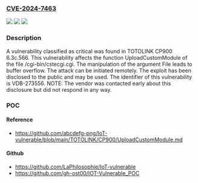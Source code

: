 ### [CVE-2024-7463](https://cve.mitre.org/cgi-bin/cvename.cgi?name=CVE-2024-7463)
![](https://img.shields.io/static/v1?label=Product&message=CP900&color=blue)
![](https://img.shields.io/static/v1?label=Version&message=%3D%206.3c.566%20&color=brighgreen)
![](https://img.shields.io/static/v1?label=Vulnerability&message=CWE-120%20Buffer%20Overflow&color=brighgreen)

### Description

A vulnerability classified as critical was found in TOTOLINK CP900 6.3c.566. This vulnerability affects the function UploadCustomModule of the file /cgi-bin/cstecgi.cgi. The manipulation of the argument File leads to buffer overflow. The attack can be initiated remotely. The exploit has been disclosed to the public and may be used. The identifier of this vulnerability is VDB-273556. NOTE: The vendor was contacted early about this disclosure but did not respond in any way.

### POC

#### Reference
- https://github.com/abcdefg-png/IoT-vulnerable/blob/main/TOTOLINK/CP900/UploadCustomModule.md

#### Github
- https://github.com/LaPhilosophie/IoT-vulnerable
- https://github.com/gh-ost00/IOT-Vulnerable_POC

